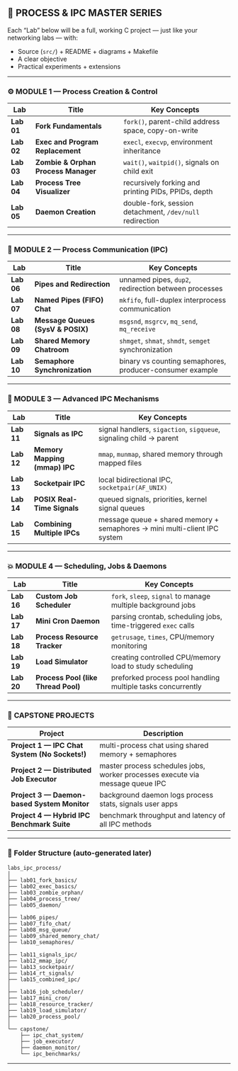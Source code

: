 ## 🧩 **PROCESS & IPC MASTER SERIES**

Each “Lab” below will be a full, working C project — just like your networking labs — with:

* Source (`src/`) + README + diagrams + Makefile
* A clear objective
* Practical experiments + extensions

---

### ⚙️ **MODULE 1 — Process Creation & Control**

| Lab        | Title                               | Key Concepts                                             |
| ---------- | ----------------------------------- | -------------------------------------------------------- |
| **Lab 01** | **Fork Fundamentals**               | `fork()`, parent-child address space, copy-on-write      |
| **Lab 02** | **Exec and Program Replacement**    | `execl`, `execvp`, environment inheritance               |
| **Lab 03** | **Zombie & Orphan Process Manager** | `wait()`, `waitpid()`, signals on child exit             |
| **Lab 04** | **Process Tree Visualizer**         | recursively forking and printing PIDs, PPIDs, depth      |
| **Lab 05** | **Daemon Creation**                 | double-fork, session detachment, `/dev/null` redirection |

---

### 🧵 **MODULE 2 — Process Communication (IPC)**

| Lab        | Title                             | Key Concepts                                             |
| ---------- | --------------------------------- | -------------------------------------------------------- |
| **Lab 06** | **Pipes and Redirection**         | unnamed pipes, `dup2`, redirection between processes     |
| **Lab 07** | **Named Pipes (FIFO) Chat**       | `mkfifo`, full-duplex interprocess communication         |
| **Lab 08** | **Message Queues (SysV & POSIX)** | `msgsnd`, `msgrcv`, `mq_send`, `mq_receive`              |
| **Lab 09** | **Shared Memory Chatroom**        | `shmget`, `shmat`, `shmdt`, `semget` synchronization     |
| **Lab 10** | **Semaphore Synchronization**     | binary vs counting semaphores, producer-consumer example |

---

### 🧠 **MODULE 3 — Advanced IPC Mechanisms**

| Lab        | Title                         | Key Concepts                                                              |
| ---------- | ----------------------------- | ------------------------------------------------------------------------- |
| **Lab 11** | **Signals as IPC**            | signal handlers, `sigaction`, `sigqueue`, signaling child → parent        |
| **Lab 12** | **Memory Mapping (mmap) IPC** | `mmap`, `munmap`, shared memory through mapped files                      |
| **Lab 13** | **Socketpair IPC**            | local bidirectional IPC, `socketpair(AF_UNIX)`                            |
| **Lab 14** | **POSIX Real-Time Signals**   | queued signals, priorities, kernel signal queues                          |
| **Lab 15** | **Combining Multiple IPCs**   | message queue + shared memory + semaphores → mini multi-client IPC system |

---

### 💥 **MODULE 4 — Scheduling, Jobs & Daemons**

| Lab        | Title                               | Key Concepts                                                  |
| ---------- | ----------------------------------- | ------------------------------------------------------------- |
| **Lab 16** | **Custom Job Scheduler**            | `fork`, `sleep`, `signal` to manage multiple background jobs  |
| **Lab 17** | **Mini Cron Daemon**                | parsing crontab, scheduling jobs, time-triggered `exec` calls |
| **Lab 18** | **Process Resource Tracker**        | `getrusage`, `times`, CPU/memory monitoring                   |
| **Lab 19** | **Load Simulator**                  | creating controlled CPU/memory load to study scheduling       |
| **Lab 20** | **Process Pool (like Thread Pool)** | preforked process pool handling multiple tasks concurrently   |

---

### 🚀 **CAPSTONE PROJECTS**

| Project                                       | Description                                                                   |
| --------------------------------------------- | ----------------------------------------------------------------------------- |
| **Project 1 — IPC Chat System (No Sockets!)** | multi-process chat using shared memory + semaphores                           |
| **Project 2 — Distributed Job Executor**      | master process schedules jobs, worker processes execute via message queue IPC |
| **Project 3 — Daemon-based System Monitor**   | background daemon logs process stats, signals user apps                       |
| **Project 4 — Hybrid IPC Benchmark Suite**    | benchmark throughput and latency of all IPC methods                           |

---

### 🧱 Folder Structure (auto-generated later)

```
labs_ipc_process/
│
├── lab01_fork_basics/
├── lab02_exec_basics/
├── lab03_zombie_orphan/
├── lab04_process_tree/
├── lab05_daemon/
│
├── lab06_pipes/
├── lab07_fifo_chat/
├── lab08_msg_queue/
├── lab09_shared_memory_chat/
├── lab10_semaphores/
│
├── lab11_signals_ipc/
├── lab12_mmap_ipc/
├── lab13_socketpair/
├── lab14_rt_signals/
├── lab15_combined_ipc/
│
├── lab16_job_scheduler/
├── lab17_mini_cron/
├── lab18_resource_tracker/
├── lab19_load_simulator/
├── lab20_process_pool/
│
└── capstone/
    ├── ipc_chat_system/
    ├── job_executor/
    ├── daemon_monitor/
    └── ipc_benchmarks/
```

---


